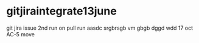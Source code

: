 # gitjiraintegrate13june
git jira issue
2nd run
on pull run
aasdc
srgbrsgb
vm
gbgb
dggd
wdd
17 oct
AC-5 move

